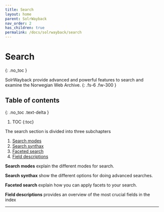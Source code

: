 ```yaml
---
title: Search
layout: home
parent: SolrWayback
nav_order: 2
has_children: true
permalink: /docs/solrwayback/search
---
```


# Search
{: .no_toc }

SolrWayback provide advanced and powerful features to search and examine the Norwegian Web Archive.
{: .fs-6 .fw-300 }

## Table of contents
{: .no_toc .text-delta }

1. TOC
{:toc}


The search section is divided into three subchapters 
1. [Search modes](./search/search-modes)
2. [Search synthax](./search/search-synthax)
3. [Faceted search](./search/facets)
4. [Field descriptions](./search/fields)


**Search modes** explain the different modes for search.

**Search synthax** show the different options for doing advanced searches.

**Faceted search** explain how you can apply facets to your search.

**Field descriptions** provides an overview of the most crucial fields in the index

----
